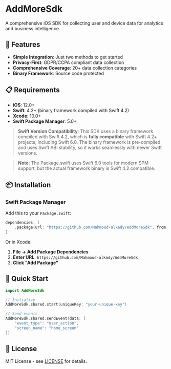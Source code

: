 # AddMoreSdk

A comprehensive iOS SDK for collecting user and device data for analytics and business intelligence.

## 🚀 Features

- **Simple Integration**: Just two methods to get started
- **Privacy-First**: GDPR/CCPA compliant data collection
- **Comprehensive Coverage**: 20+ data collection categories
- **Binary Framework**: Source code protected

## 📋 Requirements

- **iOS**: 12.0+
- **Swift**: 4.2+ (binary framework compiled with Swift 4.2)
- **Xcode**: 10.0+
- **Swift Package Manager**: 5.0+

> **Swift Version Compatibility**: This SDK uses a binary framework compiled with Swift 4.2, which is **fully compatible** with Swift 4.2+ projects, including Swift 6.0. The binary framework is pre-compiled and uses Swift ABI stability, so it works seamlessly with newer Swift versions.

> **Note**: The Package.swift uses Swift 6.0 tools for modern SPM support, but the actual framework binary is Swift 4.2 compatible.

## 📦 Installation

### Swift Package Manager

Add this to your `Package.swift`:
```swift
dependencies: [
    .package(url: "https://github.com/Mahmoud-alkady/AddMoreSdk", from: "1.0.0")
]
```

Or in Xcode:
1. **File → Add Package Dependencies**
2. **Enter URL**: `https://github.com/Mahmoud-alkady/AddMoreSdk`
3. **Click "Add Package"**

## 🎯 Quick Start

```swift
import AddMoreSdk

// Initialize
AddMoreSdk.shared.start(uniqueKey: "your-unique-key")

// Send events
AddMoreSdk.shared.sendEvent(data: [
    "event_type": "user_action",
    "screen_name": "home_screen"
])
```

## 📄 License

MIT License - see [LICENSE](LICENSE.md) for details.
